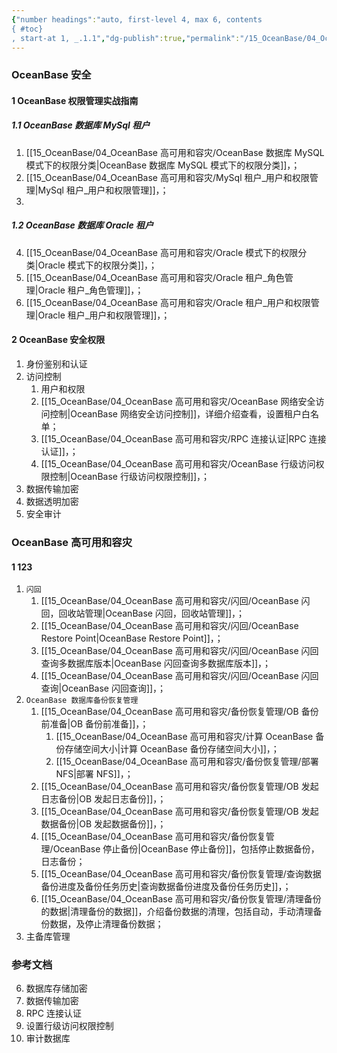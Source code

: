 ```yaml
---
{"number headings":"auto, first-level 4, max 6, contents
{ #toc}
, start-at 1, _.1.1","dg-publish":true,"permalink":"/15_OceanBase/04_OceanBase 安全，高可用，容灾/","dgPassFrontmatter":true}
---
```



### OceanBase 安全
#### 1 OceanBase 权限管理实战指南
##### 1.1 OceanBase 数据库 MySql 租户
1. [[15_OceanBase/04_OceanBase 高可用和容灾/OceanBase 数据库 MySQL 模式下的权限分类\|OceanBase 数据库 MySQL 模式下的权限分类]]，；
2. [[15_OceanBase/04_OceanBase 高可用和容灾/MySql 租户_用户和权限管理\|MySql 租户_用户和权限管理]]，；
3. 

##### 1.2 OceanBase 数据库 Oracle 租户
4. [[15_OceanBase/04_OceanBase 高可用和容灾/Oracle 模式下的权限分类\|Oracle 模式下的权限分类]]，；
5. [[15_OceanBase/04_OceanBase 高可用和容灾/Oracle 租户_角色管理\|Oracle 租户_角色管理]]，；
6. [[15_OceanBase/04_OceanBase 高可用和容灾/Oracle 租户_用户和权限管理\|Oracle 租户_用户和权限管理]]，；

#### 2 OceanBase 安全权限
1. 身份鉴别和认证
2. 访问控制
	1. 用户和权限
	2. [[15_OceanBase/04_OceanBase 高可用和容灾/OceanBase 网络安全访问控制\|OceanBase 网络安全访问控制]]，详细介绍查看，设置租户白名单；
	3. [[15_OceanBase/04_OceanBase 高可用和容灾/RPC 连接认证\|RPC 连接认证]]，；
	4. [[15_OceanBase/04_OceanBase 高可用和容灾/OceanBase 行级访问权限控制\|OceanBase 行级访问权限控制]]，；
3. 数据传输加密
4. 数据透明加密
5. 安全审计


### OceanBase 高可用和容灾
#### 1 123
1. `闪回`
	1. [[15_OceanBase/04_OceanBase 高可用和容灾/闪回/OceanBase 闪回，回收站管理\|OceanBase 闪回，回收站管理]]，；
	2. [[15_OceanBase/04_OceanBase 高可用和容灾/闪回/OceanBase Restore Point\|OceanBase Restore Point]]，；
	3. [[15_OceanBase/04_OceanBase 高可用和容灾/闪回/OceanBase  闪回查询多数据库版本\|OceanBase  闪回查询多数据库版本]]，；
	4. [[15_OceanBase/04_OceanBase 高可用和容灾/闪回/OceanBase 闪回查询\|OceanBase 闪回查询]]，；
2. `OceanBase 数据库备份恢复管理`
	1. [[15_OceanBase/04_OceanBase 高可用和容灾/备份恢复管理/OB 备份前准备\|OB 备份前准备]]，；
		1. [[15_OceanBase/04_OceanBase 高可用和容灾/计算 OceanBase 备份存储空间大小\|计算 OceanBase 备份存储空间大小]]，；
		2. [[15_OceanBase/04_OceanBase 高可用和容灾/备份恢复管理/部署 NFS\|部署 NFS]]，；
	3. [[15_OceanBase/04_OceanBase 高可用和容灾/备份恢复管理/OB 发起日志备份\|OB 发起日志备份]]，；
	4. [[15_OceanBase/04_OceanBase 高可用和容灾/备份恢复管理/OB 发起数据备份\|OB 发起数据备份]]，；
	5. [[15_OceanBase/04_OceanBase 高可用和容灾/备份恢复管理/OceanBase 停止备份\|OceanBase 停止备份]]，包括停止数据备份，日志备份；
	6. [[15_OceanBase/04_OceanBase 高可用和容灾/备份恢复管理/查询数据备份进度及备份任务历史\|查询数据备份进度及备份任务历史]]，；
	7. [[15_OceanBase/04_OceanBase 高可用和容灾/备份恢复管理/清理备份的数据\|清理备份的数据]]，介绍备份数据的清理，包括自动，手动清理备份数据，及停止清理备份数据；
3. 主备库管理


### 参考文档



6. 数据库存储加密
7. 数据传输加密
8. RPC 连接认证
9. 设置行级访问权限控制
10. 审计数据库